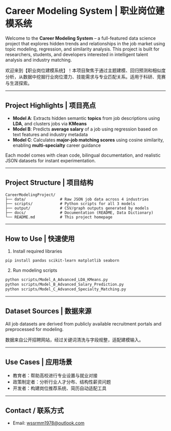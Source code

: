#  Career Modeling System | 职业岗位建模系统

Welcome to the **Career Modeling System** – a full-featured data science project that explores hidden trends and relationships in the job market using topic modeling, regression, and similarity analysis. This project is built for researchers, students, and developers interested in intelligent talent analysis and industry matching.

欢迎来到【职业岗位建模系统】！本项目聚焦于通过主题建模、回归预测和相似度分析，从数据中挖掘行业岗位潜力、技能需求与专业匹配关系。适用于科研、竞赛与生涯探索。

---

##  Project Highlights | 项目亮点

- **Model A**: Extracts hidden semantic **topics** from job descriptions using **LDA**, and clusters jobs via **KMeans**  
- **Model B**: Predicts **average salary** of a job using regression based on text features and industry metadata  
- **Model C**: Calculates **major-job matching scores** using cosine similarity, enabling **multi-specialty** career guidance  

Each model comes with clean code, bilingual documentation, and realistic JSON datasets for instant experimentation.

---

## Project Structure | 项目结构

```
CareerModelingProject/
├── data/               # Raw JSON job data across 4 industries
├── scripts/            # Python scripts for all 3 models
├── output/             # CSV/graph outputs generated by models
├── docs/               # Documentation (README, Data Dictionary)
└── README.md           # This project homepage
```

---

##  How to Use | 快速使用

1.  Install required libraries

```bash
pip install pandas scikit-learn matplotlib seaborn
```

2.  Run modeling scripts

```bash
python scripts/Model_A_Advanced_LDA_KMeans.py
python scripts/Model_B_Advanced_Salary_Prediction.py
python scripts/Model_C_Advanced_Specialty_Matching.py
```

---

##  Dataset Sources | 数据来源

All job datasets are derived from publicly available recruitment portals and preprocessed for modeling.

数据来自公开招聘网站，经过关键词清洗与字段规整，适配建模输入。

---

##  Use Cases | 应用场景

-  教育者：帮助高校进行专业设置与就业对接  
-  政策制定者：分析行业人才分布、结构性薪资问题  
-  开发者：构建岗位推荐系统、简历自动适配工具  

---

##  Contact / 联系方式
- Email: wssrmm1978@outlook.com
